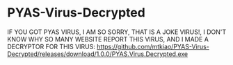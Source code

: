 # PYAS-Virus-Decrypted

IF YOU GOT PYAS VIRUS, I AM SO SORRY, THAT IS A JOKE VIRUS!, I DON'T KNOW WHY SO MANY WEBSITE REPORT THIS VIRUS, AND I MADE A DECRYPTOR FOR THIS VIRUS: https://github.com/mtkiao/PYAS-Virus-Decrypted/releases/download/1.0.0/PYAS.Virus.Decrypted.exe

